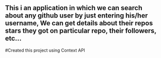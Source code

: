 ## This i an application in which we can search about any github user by just entering his/her username, We can get details about their repos stars they got on particular repo, their followers, etc...

#Created this project using Context API
